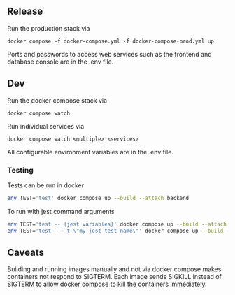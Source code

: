 ## Release

Run the production stack via

```shell
docker compose -f docker-compose.yml -f docker-compose-prod.yml up
```

Ports and passwords to access web services such as the frontend and database
console are in the .env file.

## Dev

Run the docker compose stack via

```shell
docker compose watch
```

Run individual services via

```shell
docker compose watch <multiple> <services>
```

All configurable environment variables are in the .env file.

### Testing

Tests can be run in docker

```bash
env TEST='test' docker compose up --build --attach backend
```

To run with jest command arguments

```bash
env TEST='test -- {jest variables}' docker compose up --build --attach backend
env TEST='test -- -t \"my jest test name\"' docker compose up --build --attach backend
```

## Caveats

Building and running images manually and not via docker compose makes containers
not respond to SIGTERM. Each image sends SIGKILL instead of SIGTERM to allow
docker compose to kill the containers immediately.
